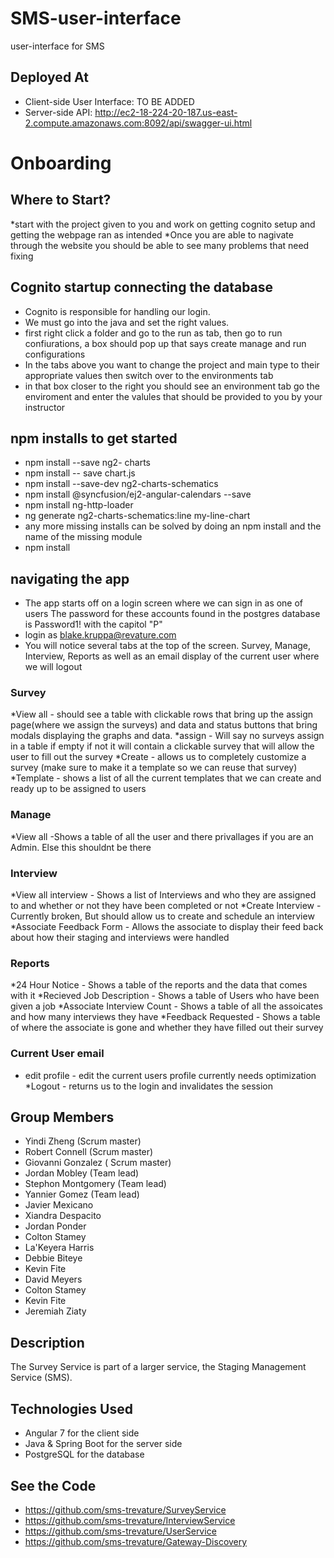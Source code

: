 # SMS-user-interface

user-interface for SMS

## Deployed At

* Client-side User Interface: TO BE ADDED
* Server-side API: http://ec2-18-224-20-187.us-east-2.compute.amazonaws.com:8092/api/swagger-ui.html

# Onboarding

## Where to Start?
*start with the project given to you and work on getting cognito setup and getting the webpage ran as intended
*Once you are able to nagivate through the website you should be able to see many problems that need fixing

## Cognito startup connecting the database
* Cognito is responsible for handling our login. 
* We must go into the java and set the right values.
* first right click a folder and go to the run as tab, then go to run confiurations, a box should pop up that says create manage and run configurations
* In the tabs above you want to change the project and main type to their appropriate values then switch over to the environments tab
* in that box closer to the right you should see an environment tab go the enviroment and enter the valules that should be provided to you by your instructor

## npm installs to get started


* npm install --save ng2- charts
* npm install -- save chart.js
* npm install --save-dev ng2-charts-schematics
* npm install @syncfusion/ej2-angular-calendars --save
* npm install ng-http-loader
* ng generate ng2-charts-schematics:line my-line-chart
* any more missing installs can be solved by doing an npm install and the name of the missing module
* npm install

## navigating the app

* The app starts off on a login screen where we can sign in as one of users The password for these accounts found in the postgres database is Password1! with the capitol "P"
* login as blake.kruppa@revature.com
* You will notice several tabs at the top of the screen. Survey, Manage, Interview, Reports as well as an email display of the current user where we will logout

### Survey
*View all - should see a table with clickable rows that bring up the assign page(where we assign the surveys) and data and status buttons that bring modals displaying the graphs and data.
*assign - Will say no surveys assign in a table if empty if not it will contain a clickable survey that will allow the user to fill out the survey
*Create  - allows us to completely customize a survey (make sure to make it a template so we can reuse that survey)
*Template - shows a list of all the current templates that we can create and ready up to be assigned to users

### Manage
*View all -Shows a table of all the user and there privallages if you are an Admin. Else this shouldnt be there

### Interview
*View all interview - Shows a list of Interviews and who they are assigned to and whether or not they have been completed or not
*Create Interview - Currently broken, But should allow us to create and schedule an interview
*Associate Feedback Form - Allows the associate to display their feed back about how their staging and interviews were handled

### Reports
*24 Hour Notice - Shows a table of the reports and the data that comes with it
*Recieved Job Description - Shows a table of Users who have been given a job
*Associate Interview Count - Shows a table of all the assoicates and how many interviews they have 
*Feedback Requested - Shows a table of where the associate is gone and whether they have filled out their survey

### Current User email
* edit profile - edit the current users profile currently needs optimization
*Logout -  returns us to the login and invalidates the session




## Group Members

* Yindi Zheng (Scrum master)
* Robert Connell (Scrum master)
* Giovanni Gonzalez ( Scrum master)
* Jordan Mobley (Team lead)
* Stephon Montgomery (Team lead)
* Yannier Gomez (Team lead)
* Javier Mexicano
* Xiandra Despacito
* Jordan Ponder
* Colton Stamey
* La'Keyera Harris
* Debbie Biteye
* Kevin Fite
* David Meyers
* Colton Stamey
* Kevin Fite
* Jeremiah Ziaty


## Description

The Survey Service is part of a larger service, the Staging Management Service (SMS). 

## Technologies Used

* Angular 7 for the client side
* Java & Spring Boot for the server side
* PostgreSQL for the database

## See the Code

* https://github.com/sms-trevature/SurveyService
* https://github.com/sms-trevature/InterviewService
* https://github.com/sms-trevature/UserService
* https://github.com/sms-trevature/Gateway-Discovery